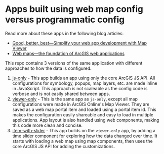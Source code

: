 # Apps built using web map config versus programmatic config

Read more about these apps in the following blog articles:

- [Good, better, best—Simplify your web app development with Map Viewer](https://www.esri.com/arcgis-blog/products/js-api-arcgis/developers/good-better-best-simplify-your-web-app-development-with-map-viewer/)
- [Web maps—the foundation of ArcGIS web applications](https://www.esri.com/arcgis-blog/products/js-api-arcgis/developers/web-maps-the-foundation-of-arcgis-web-applications/)

This repo contains 3 versions of the same application with different approaches to how the data is configured.

1. [js-only](https://ekenes.github.io/portal-vs-scratch/js-only.html) - This app builds an app using only the core ArcGIS JS API. All configurations for symbology, popups, map layers, etc. are made inline in JavaScript. This approach is not scaleable as the config code is verbose and is not easily shared between apps.
2. [viewer-only](https://ekenes.github.io/portal-vs-scratch/viewer-only.html) - This is the same app as `js-only`, except all map configurations were made in ArcGIS Online's Map Viewer. They are saved as a web map portal item and loaded using a portal item id. This makes the configuration easily shareable and easy to load in multiple applications. App layout is also handled using web components, making this code more clean and concise.
3. [item-with-slider](https://ekenes.github.io/portal-vs-scratch/item-with-slider.html) - This app builds on the `viewer-only` app, by adding a time slider component for exploring how the data changed over time. It starts with loading a web map using map components, then uses the core ArcGIS JS API for adding the customizations.
